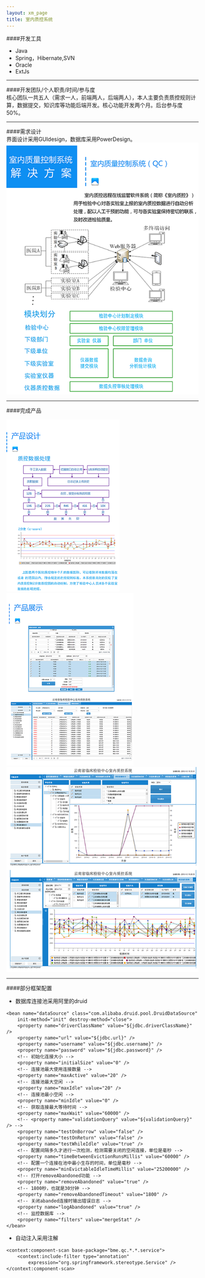```yaml
---
layout: xm_page
title: 室内质控系统
---
```

####开发工具               
- Java       
- Spring，Hibernate,SVN        
- Oracle           
- ExtJs

***         

####开发团队/个人职责/时间/参与度              
核心团队一共五人（需求一人，前端两人，后端两人），本人主要负责质控规则计算，数据提交，知识库等功能后端开发。核心功能开发两个月。后台参与度50%。           

***        

####需求设计                
界面设计采用GUIdesign，数据库采用PowerDesign。            
![login](/img/QC/QC1.png)       

***          

####完成产品           
            
![login](/img/QC/QC2.png)
![login](/img/QC/QC3.png)               
![login](/img/QC/QC4.png)           

***      
    
####部分框架配置      
- 数据库连接池采用阿里的druid              

> 	<!-- 配置数据源 -->
	<bean name="dataSource" class="com.alibaba.druid.pool.DruidDataSource"
		init-method="init" destroy-method="close">
		<property name="driverClassName" value="${jdbc.driverClassName}" />
		<property name="url" value="${jdbc.url}" />
		<property name="username" value="${jdbc.username}" />
		<property name="password" value="${jdbc.password}" />
		<!-- 初始化连接大小 -->
		<property name="initialSize" value="0" />
		<!-- 连接池最大使用连接数量 -->
		<property name="maxActive" value="20" />
		<!-- 连接池最大空闲 -->
		<property name="maxIdle" value="20" />
		<!-- 连接池最小空闲 -->
		<property name="minIdle" value="0" />
		<!-- 获取连接最大等待时间 -->
		<property name="maxWait" value="60000" />
		<!-- <property name="validationQuery" value="${validationQuery}" /> -->
		<property name="testOnBorrow" value="false" />
		<property name="testOnReturn" value="false" />
		<property name="testWhileIdle" value="true" />
		<!-- 配置间隔多久才进行一次检测，检测需要关闭的空闲连接，单位是毫秒 -->
		<property name="timeBetweenEvictionRunsMillis" value="60000" />
		<!-- 配置一个连接在池中最小生存的时间，单位是毫秒 -->
		<property name="minEvictableIdleTimeMillis" value="25200000" />
		<!-- 打开removeAbandoned功能 -->
		<property name="removeAbandoned" value="true" />
		<!-- 1800秒，也就是30分钟 -->
		<property name="removeAbandonedTimeout" value="1800" />
		<!-- 关闭abanded连接时输出错误日志 -->
		<property name="logAbandoned" value="true" />
		<!-- 监控数据库 -->
		<property name="filters" value="mergeStat" />
	</bean>

- 自动注入采用注解                 

>           
	<context:component-scan base-package="bme.qc.*.*.service">
		<context:include-filter type="annotation"
			expression="org.springframework.stereotype.Service" />
	</context:component-scan>          
           
